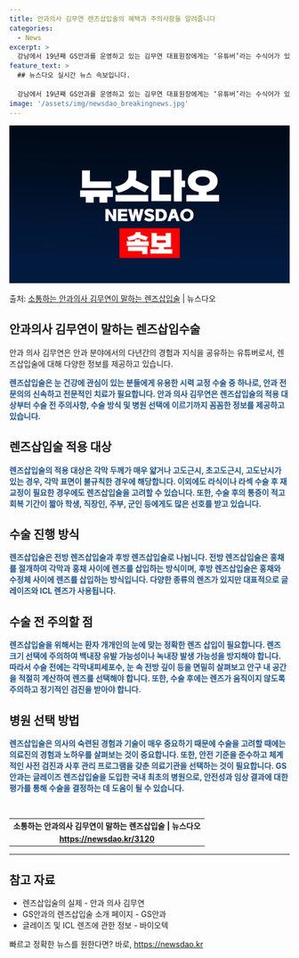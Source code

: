```yaml
---
title: 안과의사 김무연 렌즈삽입술의 혜택과 주의사항을 알려줍니다
categories:
  - News
excerpt: >
  강남에서 19년째 GS안과를 운영하고 있는 김무연 대표원장에게는 ‘유튜버’라는 수식어가 있다. 2019년부터…
feature_text: >
  ## 뉴스다오 실시간 뉴스 속보입니다.

  강남에서 19년째 GS안과를 운영하고 있는 김무연 대표원장에게는 ‘유튜버’라는 수식어가 있다. 2019년부터…
image: '/assets/img/newsdao_breakingnews.jpg'
---
```


![뉴스다오 속보](/assets/img/newsdao_breakingnews.jpg)

<p>출처: <a href="https://newsdao.kr/3120" rel="dofollow">소통하는 안과의사 김무연이 말하는 렌즈삽입술</a> | 뉴스다오</p>

<h2 data-ke-size="size26">안과의사 김무연이 말하는 렌즈삽입수술</h2>

안과 의사 김무연은 안과 분야에서의 다년간의 경험과 지식을 공유하는 유튜버로서, 렌즈삽입술에 대해 다양한 정보를 제공하고 있습니다.

<p data-ke-size="size16"><b><span style="color: #1a5490;">렌즈삽입술은 눈 건강에 관심이 있는 분들에게 유용한 시력 교정 수술 중 하나로, 안과 전문의의 신속하고 전문적인 치료가 필요합니다. 안과 의사 김무연은 렌즈삽입술의 적용 대상부터 수술 전 주의사항, 수술 방식 및 병원 선택에 이르기까지 꼼꼼한 정보를 제공하고 있습니다.</span></b></p>

<h2 data-ke-size="size21">렌즈삽입술 적용 대상</h2>

<p data-ke-size="size16"><b><span style="color: #1a5490;">렌즈삽입술의 적용 대상은 각막 두께가 매우 얇거나 고도근시, 초고도근시, 고도난시가 있는 경우, 각막 표면이 불규칙한 경우에 해당합니다. 이외에도 라식이나 라섹 수술 후 재교정이 필요한 경우에도 렌즈삽입술을 고려할 수 있습니다. 또한, 수술 후의 통증이 적고 회복 기간이 짧아 학생, 직장인, 주부, 군인 등에게도 많은 선호를 받고 있습니다.</span></b></p>

<h2 data-ke-size="size21">수술 진행 방식</h2>

<p data-ke-size="size16"><b><span style="color: #1a5490;">렌즈삽입술은 전방 렌즈삽입술과 후방 렌즈삽입술로 나뉩니다. 전방 렌즈삽입술은 홍채를 절개하여 각막과 홍채 사이에 렌즈를 삽입하는 방식이며, 후방 렌즈삽입술은 홍채와 수정체 사이에 렌즈를 삽입하는 방식입니다. 다양한 종류의 렌즈가 있지만 대표적으로 글레이즈와 ICL 렌즈가 사용됩니다.</span></b></p>

<h2 data-ke-size="size21">수술 전 주의할 점</h2>

<p data-ke-size="size16"><b><span style="color: #1a5490;">렌즈삽입술을 위해서는 환자 개개인의 눈에 맞는 정확한 렌즈 삽입이 필요합니다. 렌즈 크기 선택에 주의하여 백내장 유발 가능성이나 녹내장 발생 가능성을 방지해야 합니다. 따라서 수술 전에는 각막내피세포수, 눈 속 전방 깊이 등을 면밀히 살펴보고 안구 내 공간을 적절히 계산하여 렌즈를 선택해야 합니다. 또한, 수술 후에는 렌즈가 움직이지 않도록 주의하고 정기적인 검진을 받아야 합니다.</span></b></p>

<h2 data-ke-size="size21">병원 선택 방법</h2>

<p data-ke-size="size16"><b><span style="color: #1a5490;">렌즈삽입술은 의사의 숙련된 경험과 기술이 매우 중요하기 때문에 수술을 고려할 때에는 의료진의 경험과 노하우를 살펴보는 것이 중요합니다. 또한, 안전 기준을 준수하고 체계적인 사전 검진과 사후 관리 프로그램을 갖춘 의료기관을 선택하는 것이 필요합니다. GS안과는 글레이즈 렌즈삽입술을 도입한 국내 최초의 병원으로, 안전성과 임상 결과에 대한 평가를 통해 수술을 결정하는 데 도움이 될 수 있습니다.</span></b></p>

<p data-ke-size="size16">&nbsp;</p>

<table>
	<tbody>
		<tr>
			<td style="text-align: center; height: 17px;"><b>소통하는 안과의사 김무연이 말하는 렌즈삽입술 | 뉴스다오</b></td>
		</tr>
		<tr>
			<td style="text-align: center; height: 17px;"><b><a href="https://newsdao.kr/3120">https://newsdao.kr/3120</a></b></td>
		</tr>
	</tbody>
</table>
<hr>

<p data-ke-size="size16"></p>

<h2 data-ke-size="size26">참고 자료</h2>
<ul>
	<li>렌즈삽입술의 실제 - 안과 의사 김무연</li>
	<li>GS안과의 렌즈삽입술 소개 페이지 - GS안과</li>
	<li>글레이즈 및 ICL 렌즈에 관한 정보 - 바이오텍</li>
</ul> 

빠르고 정확한 뉴스를 원한다면? 바로, <a href="https://newsdao.kr" rel="dofollow">https://newsdao.kr</a>


